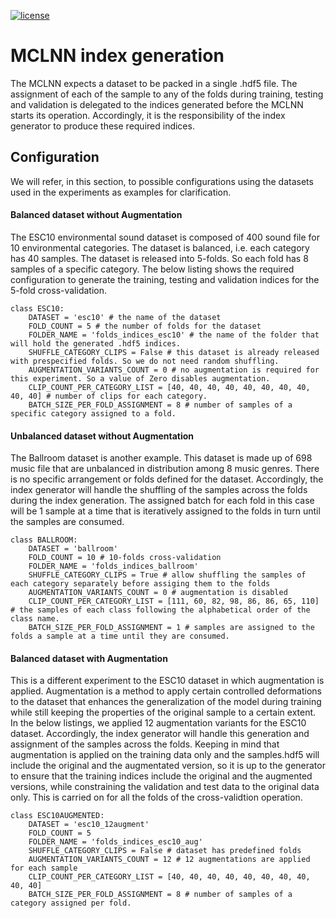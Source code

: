 

[![license](https://img.shields.io/github/license/mashape/apistatus.svg?maxAge=2592000)](https://github.com/fadymedhat/MCLNN/blob/master/LICENSE)

MCLNN index generation
========
The MCLNN expects a dataset to be packed in a single .hdf5 file. The assignment of each of the sample to any of the folds during training, testing and validation is delegated to the indices generated before the MCLNN starts its operation. Accordingly, it is the responsibility of the index generator to produce these required indices.

## Configuration 

We will refer, in this section, to possible configurations using the datasets used in the experiments as examples for clarification.

#### Balanced dataset without Augmentation
The ESC10 environmental sound dataset is composed of 400 sound file for 10 environmental categories. The dataset is balanced, i.e. each category has 40 samples. The dataset is released into 5-folds. So each fold has 8 samples of a specific category.
The below listing shows the required configuration to generate the training, testing and validation indices for the 5-fold cross-validation.

```
class ESC10:
    DATASET = 'esc10' # the name of the dataset
    FOLD_COUNT = 5 # the number of folds for the dataset
    FOLDER_NAME = 'folds_indices_esc10' # the name of the folder that will hold the generated .hdf5 indices.
    SHUFFLE_CATEGORY_CLIPS = False # this dataset is already released with prespecified folds. So we do not need random shuffling. 
    AUGMENTATION_VARIANTS_COUNT = 0 # no augmentation is required for this experiment. So a value of Zero disables augmentation.
    CLIP_COUNT_PER_CATEGORY_LIST = [40, 40, 40, 40, 40, 40, 40, 40, 40, 40] # number of clips for each category.
    BATCH_SIZE_PER_FOLD_ASSIGNMENT = 8 # number of samples of a specific category assigned to a fold.
```
#### Unbalanced dataset without Augmentation
The Ballroom dataset is another example. This dataset is made up of 698 music file that are unbalanced in distribution among 8 music genres. There is no specific arrangement or folds defined for the dataset. Accordingly, the index generator will handle the shuffling of the samples across the folds during the index generation. The assigned batch for each fold in this case will be 1 sample at a time that is iteratively assigned to the folds in turn until the samples are consumed.  

``` 	
class BALLROOM:
    DATASET = 'ballroom'
    FOLD_COUNT = 10 # 10-folds cross-validation
    FOLDER_NAME = 'folds_indices_ballroom'
    SHUFFLE_CATEGORY_CLIPS = True # allow shuffling the samples of each category separately before assiging them to the folds
    AUGMENTATION_VARIANTS_COUNT = 0 # augmentation is disabled
    CLIP_COUNT_PER_CATEGORY_LIST = [111, 60, 82, 98, 86, 86, 65, 110] # the samples of each class following the alphabetical order of the class name.
    BATCH_SIZE_PER_FOLD_ASSIGNMENT = 1 # samples are assigned to the folds a sample at a time until they are consumed.
```
#### Balanced dataset with Augmentation
This is a different experiment to the ESC10 dataset in which augmentation is applied. Augmentation is a method to apply certain controlled deformations to the dataset that enhances the generalization of the model during training while still keeping the properties of the original sample to a certain extent. In the below listings, we applied 12 augmentation variants for the ESC10 dataset. Accordingly, the index generator will handle this generation and assignment of the samples across the folds. Keeping in mind that augmentation is applied on the training data only and the samples.hdf5 will include the original and the augmentated version, so it is up to the generator to ensure that the training indices include the original and the augmented versions, while constraining the validation and test data to the original data only. This is carried on for all the folds of the cross-validtion operation.

```
class ESC10AUGMENTED:
    DATASET = 'esc10_12augment'
    FOLD_COUNT = 5
    FOLDER_NAME = 'folds_indices_esc10_aug'
    SHUFFLE_CATEGORY_CLIPS = False # dataset has predefined folds
    AUGMENTATION_VARIANTS_COUNT = 12 # 12 augmentations are applied for each sample
    CLIP_COUNT_PER_CATEGORY_LIST = [40, 40, 40, 40, 40, 40, 40, 40, 40, 40]
    BATCH_SIZE_PER_FOLD_ASSIGNMENT = 8 # number of samples of a category assigned per fold.
```    
    
    

